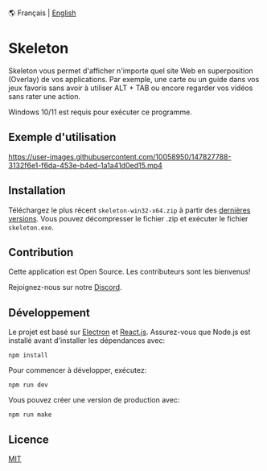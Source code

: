:earth_americas: Français | [English](./README.md)

# Skeleton

Skeleton vous permet d'afficher n'importe quel site Web en superposition (Overlay) de vos applications. Par exemple, une carte ou un guide dans vos jeux favoris sans avoir à utiliser ALT + TAB ou encore regarder vos vidéos sans rater une action.


Windows 10/11 est requis pour exécuter ce programme.

## Exemple d'utilisation

https://user-images.githubusercontent.com/10058950/147827788-3132f6e1-f6da-453e-b4ed-1a1a41d0ed15.mp4

## Installation

Téléchargez le plus récent `skeleton-win32-x64.zip` à partir des [dernières versions](https://github.com/lmachens/skeleton/releases). Vous pouvez décompresser le fichier .zip et exécuter le fichier `skeleton.exe`.

## Contribution

Cette application est Open Source. Les contributeurs sont les bienvenus!

Rejoignez-nous sur notre [Discord](https://discord.gg/shrGavf7).

## Développement

Le projet est basé sur [Electron](https://www.electronjs.org/) et [React.js](https://reactjs.org/).
Assurez-vous que Node.js est installé avant d'installer les dépendances avec:

```
npm install
```

Pour commencer à développer, exécutez:

```
npm run dev
```

Vous pouvez créer une version de production avec:

```
npm run make
```

## Licence

[MIT](https://choosealicense.com/licenses/mit/)
